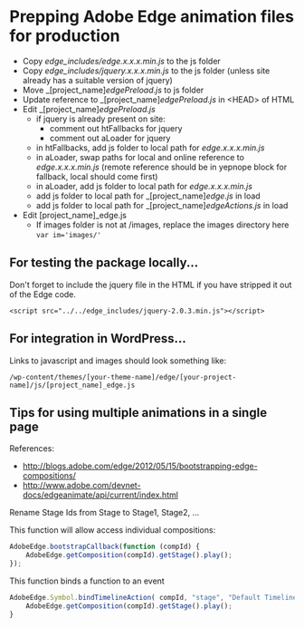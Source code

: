 # Prepping Adobe Edge animation files for production

* Copy _edge_includes/edge.x.x.x.min.js_ to the js folder
* Copy _edge_includes/jquery.x.x.x.min.js_ to the js folder (unless site already has a suitable version of jquery)
* Move _[project_name]_edgePreload.js_ to js folder
* Update reference to _[project_name]_edgePreload.js_ in \<HEAD\> of HTML
* Edit _[project_name]_edgePreload.js_
  * if jquery is already present on site:
    * comment out htFallbacks for jquery
    * comment out aLoader for jquery
  * in htFallbacks, add js folder to local path  for _edge.x.x.x.min.js_
  * in aLoader, swap paths for local and online reference to _edge.x.x.x.min.js_ (remote reference should be in yepnope block for fallback, local should come first)
  * in aLoader, add js folder to local path for _edge.x.x.x.min.js_
  * add js folder to local path for _[project_name]_edge.js_ in load
  * add js folder to local path for _[project_name]_edgeActions.js_ in load
* Edit [project_name]_edge.js
  * If images folder is not at /images, replace the images directory here
      ```var im='images/'```

## For testing the package locally...
Don't forget to include the jquery file in the HTML if you have stripped it out of the Edge code.

```
<script src="../../edge_includes/jquery-2.0.3.min.js"></script>
```

## For integration in WordPress...
Links to javascript and images should look something like:

```
/wp-content/themes/[your-theme-name]/edge/[your-project-name]/js/[project_name]_edge.js
```


## Tips for using multiple animations in a single page

References:
* http://blogs.adobe.com/edge/2012/05/15/bootstrapping-edge-compositions/
* http://www.adobe.com/devnet-docs/edgeanimate/api/current/index.html

Rename Stage Ids from Stage to Stage1, Stage2, ...

This function will allow access individual compositions:
```javascript
AdobeEdge.bootstrapCallback(function (compId) {
	AdobeEdge.getComposition(compId).getStage().play();
});
```

This function binds a function to an event
```javascript
AdobeEdge.Symbol.bindTimelineAction( compId, "stage", "Default Timeline", "complete", function(sym, e) {
	AdobeEdge.getComposition(compId).getStage().play();
}
```